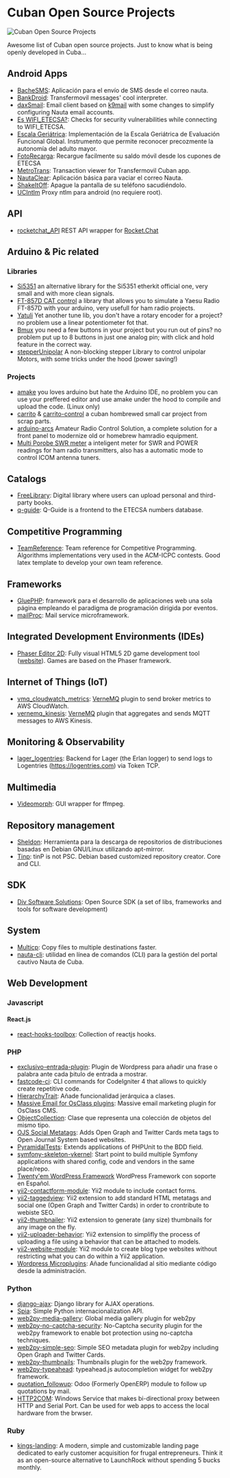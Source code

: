﻿# Cuban Open Source Projects

![Cuban Open Source Projects](https://repository-images.githubusercontent.com/192082154/31c31d80-8f7f-11e9-95d0-3cd6467c8181)

Awesome list of Cuban open source projects. Just to know what is being openly developed in Cuba...

## Android Apps
- [BacheSMS](https://github.com/n3omaster/BacheSMS): Aplicación para el envío de SMS desde el correo nauta.
- [BankDroid](https://github.com/rlazom/BankDroid): Transfermovil messages' cool interpreter.
- [daxSmail](https://github.com/daxslab/daxSmail): Email client based on [k9mail](https://github.com/k9mail/k-9) with some changes to simplify configuring Nauta email accounts.
- [Es WIFI_ETECSA?](https://github.com/daxslab/es_wifi_etecsa): Checks for security vulnerabilities while connecting to WIFI_ETECSA.
- [Escala Geriátrica](https://github.com/daxslab/escala-geriatrica): Implementación de la Escala Geriátrica de Evaluación Funcional Global. Instrumento que permite reconocer precozmente la autonomía del adulto mayor.
- [FotoRecarga](https://github.com/daxslab/fotorecarga): Recargue facilmente su saldo móvil desde los cupones de ETECSA
- [MetroTrans](https://github.com/aleguerra05/metro_trans): Transaction viewer for Transfermovil Cuban app.
- [NautaClear](https://github.com/n3omaster/NautaClear): Aplicación básica para vaciar el correo Nauta.
- [ShakeItOff](https://github.com/jadolg/ShakeItOff): Apague la pantalla de su teléfono sacudiéndolo.
- [UCIntlm](https://github.com/jadolg/UCIntlm) Proxy ntlm para android (no requiere root).

## API
- [rocketchat_API](https://github.com/jadolg/rocketchat_API) REST API wrapper for [Rocket.Chat](https://rocket.chat)

## Arduino & Pic related

### Libraries

- [Si5351](https://github.com/pavelmc/Si5351mcu) an alternative library for the Si5351 etherkit official one, very small and with more clean signals.
- [FT-857D CAT control](https://github.com/pavelmc/FT857d) a library that allows you to simulate a Yaesu Radio FT-857D with your arduino, very usefull for ham radio projects.
- [Yatuli](https://github.com/pavelmc/Yatuli) Yet another tune lib, you don't have a rotary encoder for a project? no problem use a linear potentiometer fot that.
- [Bmux](https://github.com/pavelmc/BMux) you need a few buttons in your project but you run out of pins? no problem put up to 8 buttons in just one analog pin; with click and hold feature in the correct way.
- [stepperUnipolar](https://github.com/pavelmc/stepperUnipolar) A non-blocking stepper Library to control unipolar Motors, with some tricks under the hood (power saving!)

### Projects

- [amake](https://github.com/pavelmc/amake) you loves arduino but hate the Arduino IDE, no problem you can use your preffered editor and use amake under the hood to compile and upload the code. (Linux only)
- [carrito](https://github.com/pavelmc/carrito) & [carrito-control](https://github.com/pavelmc/carrito-control) a cuban hombrewed small car project from scrap parts.
- [arduino-arcs](https://github.com/pavelmc/arduino-arcs) Amateur Radio Control Solution, a complete solution for a front panel to modernize old or homebrew hamradio equipment.
- [Multi Porobe SWR meter](https://github.com/pavelmc/multi-probe-swr-meter) a inteligent meter for SWR and POWER readings for ham radio transmitters, also has a automatic mode to control ICOM antenna tuners. 

## Catalogs
- [FreeLibrary](https://github.com/cjamcu/FreeLibrary): Digital library where users can upload personal and third-party books.
- [q-guide](https://github.com/leolopez89/Q-Guide): Q-Guide is a frontend to the ETECSA numbers database.

## Competitive Programming
- [TeamReference](https://github.com/ivangalban/TeamReference): Team reference for Competitive Programming. Algorithms implementations very used in the ACM-ICPC contests. Good latex template to develop your own team reference.

## Frameworks
- [GluePHP](https://github.com/GlueApps/GluePHP): framework para el desarrollo de aplicaciones web una sola página empleando el paradigma de programación dirigida por eventos.
- [mailProc](https://github.com/daxslab/mailProc): Mail service microframework.

## Integrated Development Environments (IDEs)

- [Phaser Editor 2D](http://github.com/PhaserEditor2D/PhaserEditor): Fully visual HTML5 2D game development tool ([website](https://phasereditor2d.com)). Games are based on the Phaser framework.

## Internet of Things (IoT)
- [vmq_cloudwatch_metrics](https://github.com/codeadict/vmq_cloudwatch_metrics): [VerneMQ](https://www.vernemq.com) plugin to send broker metrics to AWS CloudWatch.
- [vernemq_kinesis](https://github.com/codeadict/vernemq_kinesis): [VerneMQ](https://www.vernemq.com) plugin that aggregates and sends MQTT messages to AWS Kinesis.

## Monitoring & Observability
- [lager_logentries](https://github.com/codeadict/lager_logentries): Backend for Lager (the Erlan logger) to send logs to Logentries (https://logentries.com) via Token TCP.

## Multimedia
- [Videomorph](https://github.com/videomorph-dev/videomorph): GUI wrapper for ffmpeg.

## Repository management
- [Sheldon](https://github.com/jmbatistav/sheldon): Herramienta para la descarga de repositorios de distribuciones basadas en Debian GNU/Linux utilizando apt-mirror.
- [Tinp](https://github.com/daxslab/tinp-core): tinP is not PSC. Debian based customized repository creator. Core and CLI.

## SDK
- [Div Software Solutions](https://divengine.com): Open Source SDK (a set of libs, frameworks and tools for software development)

## System
- [Multicp](https://github.com/daxslab/multicp): Copy files to multiple destinations faster.
- [nauta-cli](https://github.com/atscub/nauta-cli): utilidad en línea de comandos (CLI) para la gestión del portal cautivo Nauta de Cuba.

## Web Development

### Javascript

#### React.js
  - [react-hooks-toolbox](https://github.com/apenab/react-hooks-toolbox): Collection of reactjs hooks.
  
### PHP
- [exclusivo-entrada-plugin](https://github.com/sasousuke/exclusivo-entrada-plugin): Plugin de Wordpress para añadir una frase o palabra ante cada þitulo de entrada a mostrar.
- [fastcode-ci](https://github.com/cjamcu/fastcode-ci): CLI commands for CodeIgniter 4 that allows to quickly create repetitive code.
- [HierarchyTrait](https://github.com/andaniel05/HierarchyTrait): Añade funcionalidad jerárquica a clases.
- [Massive Email for OsClass plugins](https://github.com/n3omaster/oc_massive_email): Massive email marketing plugin for OsClass CMS.
- [ObjectCollection](https://github.com/andaniel05/ObjectCollection): Clase que representa una colección de objetos del mismo tipo.
- [OJS Social Metatags](https://github.com/daxslab/ojs-social-metatags): Adds Open Graph and Twitter Cards meta tags to Open Journal System based websites.
- [PyramidalTests](https://github.com/andaniel05/PyramidalTests): Extends applications of PHPUnit to the BDD field.
- [symfony-skeleton-vkernel](https://github.com/yceruto/symfony-skeleton-vkernel): Start point to build multiple Symfony applications with shared config, code and vendors in the same place/repo.
- [Twenty'em WordPress Framework](https://github.com/rogertm/twenty-em) WordPress Framework con soporte en Español.
- [yii2-contactform-module](https://github.com/daxslab/yii2-contactform-module): Yii2 module to include contact forms.
- [yii2-taggedview](https://github.com/daxslab/yii2-tagged-view): Yii2 extension to add standard HTML metatags and social one (Open Graph and Twitter Cards) in order to crontribute to webiste SEO.
- [yii2-thumbnailer](https://github.com/daxslab/yii2-thumbnailer): Yii2 extension to generate (any size) thumbnails for any image on the fly.
- [yii2-uploader-behavior](https://github.com/daxslab/yii2-uploader-behavior): Yii2 extension to simplifly the process of uploading a file using a behavior that can be attached to models.
- [yii2-website-module](https://github.com/daxslab/yii2-website-module): Yii2 module to create blog type websites without restricting what you can do within a Yii2 application.
- [Wordpress Microplugins](https://plugins.svn.wordpress.org/microplugins): Añade funcionalidad al sitio mediante código desde la administración.

### Python
- [django-ajax](https://github.com/yceruto/django-ajax): Django library for AJAX operations.
- [Spia](https://github.com/daxslab/spia): Simple Python internacionalization API.
- [web2py-media-gallery](https://github.com/daxslab/web2py-media-gallery): Global media gallery plugin for web2py
- [web2py-no-captcha-security](https://github.com/daxslab/web2py-no-captcha-security): No-Captcha security plugin for the web2py framework to enable bot protection using no-captcha techniques.
- [web2py-simple-seo](https://github.com/daxslab/web2py-simple-seo): Simple SEO metadata plugin for web2py including Open Graph and Twitter Cards.
- [web2py-thumbnails](https://github.com/daxslab/web2py-thumbnails): Thumbnails plugin for the web2py framework.
- [web2py-typeahead](https://github.com/daxslab/web2py-typeahead): typeahead.js autocompletion widget for web2py framework.
- [quotation_followup](https://github.com/codeadict/quotation_followup): Odoo (Formerly OpenERP) module to follow up quotations by mail.
- [HTTP2COM](https://github.com/codeadict/HTTP2COM): Windows Service that makes bi-directional proxy between HTTP and Serial Port. Can be used for web apps to access the local hardware from the brwser.

### Ruby
- [kings-landing](https://github.com/codeadict/kings-landing): A modern, simple and customizable landing page dedicated to early customer acquisition for frugal entrepreneurs. Think it as an open-source alternative to LaunchRock without spending 5 bucks monthly.

